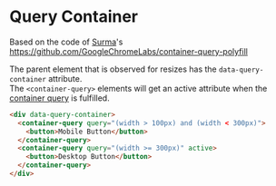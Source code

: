 # Query Container

Based on the code of [Surma](https://github.com/surma)'s https://github.com/GoogleChromeLabs/container-query-polyfill

The parent element that is observed for resizes has the `data-query-container` attribute.  
The `<container-query>` elements will get an active attribute when the [container query](https://developer.mozilla.org/en-US/docs/Web/CSS/CSS_Container_Queries) is fulfilled.


```html
<div data-query-container>
  <container-query query="(width > 100px) and (width < 300px)">
    <button>Mobile Button</button>
  </container-query>
  <container-query query="(width >= 300px)" active>
    <button>Desktop Button</button>
  </container-query>
</div>
```
